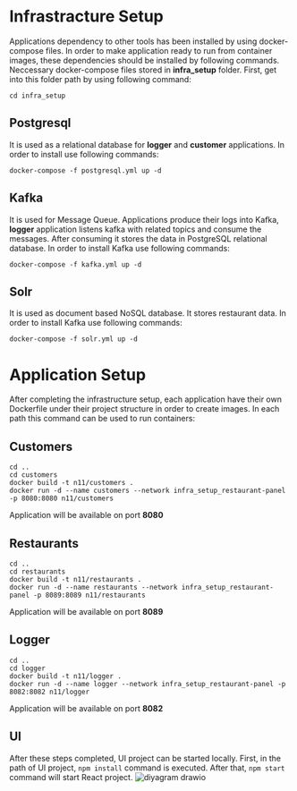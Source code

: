 # Infrastracture Setup
Applications dependency to other tools has been installed by using docker-compose files. In order to make application ready to run from container images, these dependencies should be installed by following commands. Neccessary docker-compose files stored in **infra_setup** folder. First, get into this folder path by using following command:
```
cd infra_setup
``` 

## Postgresql
It is used as a relational database for **logger** and **customer** applications. In order to install use following commands:

```
docker-compose -f postgresql.yml up -d
```

## Kafka
It is used for Message Queue. Applications produce their logs into Kafka, **logger** application listens kafka with related topics and consume the messages. After consuming it stores the data in PostgreSQL relational database. In order to install Kafka use following commands:

```
docker-compose -f kafka.yml up -d
```

## Solr
It is used as document based NoSQL database. It stores restaurant data. In order to install Kafka use following commands:

```
docker-compose -f solr.yml up -d
```

# Application Setup
After completing the infrastructure setup, each application have their own Dockerfile under their project structure in order to create images. In each path this command can be used to run containers:

## Customers
```
cd ..
cd customers
docker build -t n11/customers .
docker run -d --name customers --network infra_setup_restaurant-panel -p 8080:8080 n11/customers
```
Application will be available on port **8080**

## Restaurants
```
cd ..
cd restaurants
docker build -t n11/restaurants .
docker run -d --name restaurants --network infra_setup_restaurant-panel -p 8089:8089 n11/restaurants
```
Application will be available on port **8089**

## Logger
```
cd ..
cd logger
docker build -t n11/logger .
docker run -d --name logger --network infra_setup_restaurant-panel -p 8082:8082 n11/logger
```
Application will be available on port **8082**
## UI
After these steps completed, UI project can be started locally. First, in the path of UI project, 
`npm install` command is executed. After that, `npm start` command will start React project.
![diyagram drawio](https://github.com/Tugce-Tas/n11-TalentHub-Backend-Bootcamp-Final-Case/assets/110787805/97bb9ce6-fc3e-45c1-a622-ca03b3b3f905)
